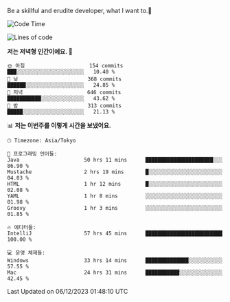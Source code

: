 Be a skillful and erudite developer, what I want to.👶

<!--START_SECTION:waka-->
![Code Time](http://img.shields.io/badge/Code%20Time-314%20hrs%2050%20mins-blue)

![Lines of code](https://img.shields.io/badge/%EC%A0%80%EB%8A%94%20%EC%97%AC%ED%83%9C%EA%B9%8C%EC%A7%80%20-742.9%20thousand%20%EC%A4%84%EC%9D%98%20%EC%BD%94%EB%93%9C%EB%A5%BC%20%EC%9E%91%EC%84%B1%ED%96%88%EC%96%B4%EC%9A%94.-blue)

**저는 저녁형 인간이에요. 🦉** 

```text
🌞 아침                     154 commits         ███░░░░░░░░░░░░░░░░░░░░░░   10.40 % 
🌆 낮　                     368 commits         ██████░░░░░░░░░░░░░░░░░░░   24.85 % 
🌃 저녁                     646 commits         ███████████░░░░░░░░░░░░░░   43.62 % 
🌙 밤　                     313 commits         █████░░░░░░░░░░░░░░░░░░░░   21.13 % 
```


📊 **저는 이번주를 이렇게 시간을 보냈어요.** 

```text
🕑︎ Timezone: Asia/Tokyo

💬 프로그래밍 언어들: 
Java                     50 hrs 11 mins      ██████████████████████░░░   86.90 % 
Mustache                 2 hrs 19 mins       █░░░░░░░░░░░░░░░░░░░░░░░░   04.03 % 
HTML                     1 hr 12 mins        █░░░░░░░░░░░░░░░░░░░░░░░░   02.08 % 
YAML                     1 hr 8 mins         ░░░░░░░░░░░░░░░░░░░░░░░░░   01.98 % 
Groovy                   1 hr 3 mins         ░░░░░░░░░░░░░░░░░░░░░░░░░   01.85 % 

🔥 에디터들: 
IntelliJ                 57 hrs 45 mins      █████████████████████████   100.00 % 

💻 운영 체제들: 
Windows                  33 hrs 14 mins      ██████████████░░░░░░░░░░░   57.55 % 
Mac                      24 hrs 31 mins      ███████████░░░░░░░░░░░░░░   42.45 % 
```


 Last Updated on 06/12/2023 01:48:10 UTC
<!--END_SECTION:waka-->
